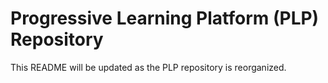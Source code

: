 # Progressive Learning Platform (PLP) Repository

This README will be updated as the PLP repository is reorganized.
